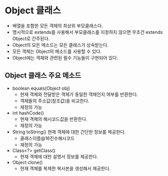 # Object 클래스
- 배열을 포함한 모든 객체의 최상위 부모클래스다.
- 명시적으로 extends를 사용해서 부모클래스를 지정하지 않으면 무조건 extends Object로 간주된다.
- Object의 모든 메소드는 모든 클래스가 상속받는다.
- 모든 객체는 Object의 메소드를 사용할 수 있다.
- Object에는 객체와 관련된 필수 기능들이 구현되어 있다.

## Object 클래스 주요 메소드
- boolean equals(Object obj)
  + 현재 객체와 전달받은 객체가 동일한 객체인지 여부를 반환한다.
  + 객체들의 주소값(참조값)을 비교한다.
  + 재정의 가능
- int		hashCode()
  + 현재 객체의 해시코드값을 반환한다.
  + 재정의 가능	
- String		toString()
현재 객체에 대한 간단한 정보를 제공한다.
	+ 클래스이름@16진수해시코드
  + 재정의 가능
- Class<?>	getClass()
  + 현재 객체에 대한 설명서 정보를 제공한다.
- Object		clone()
	+ 현재 객체를 복제한 복사본을 생성해서 제공한다.
